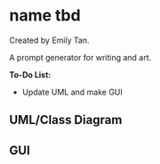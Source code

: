 # name tbd
Created by Emily Tan.

A prompt generator for writing and art.

**To-Do List:**
- Update UML and make GUI

## UML/Class Diagram

## GUI
